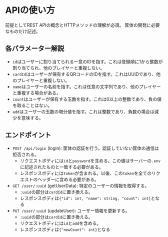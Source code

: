 # APIの使い方
前提としてREST APIの概念とHTTPメソッドの理解が必須。
筐体の開発に必要なものだけ記述。

## 各パラメーター解説
- `id`はユーザーに割り当てられる一意のIDを指す。これは登録順に1から整数が割り当てられ、他のプレイヤーと重複しない。
- `cardId`はユーザーが保有するQRコードのIDを指す。これはUUIDであり、他のプレイヤーと重複しない。
- `name`はユーザーの名前を指す。これは任意の文字列であり、他のプレイヤーと重複する場合がある。
- `count`はユーザーが保有する玉数を指す。これは0以上の整数であり、負の値を取ることはない。
- `add`はユーザーの玉数の増分値を指す。これは整数であり、負数の場合は減少を意味する。

## エンドポイント
- `POST /api/login` (login): 筐体の認証を行う。認証していない筐体の通信は拒否される。
  - リクエストボディには`id`と`password`を含める。この値はサーバーの`.env`に記述されたものと一致する必要がある。
  - レスポンスボディには`token`が含まれる。以後、この`token`を全てのリクエストのヘッダーに含める必要がある。
- `GET /user/:uuid` (getUserData): 特定のユーザーの情報を取得する。
  - `:uuid`の部分は`cardId`に置き換える。
  - レスポンスボディは`{"id": int, "name": string, "count": int}`となる
- `PUT /user/:uuid` (updateUser): ユーザー情報を更新する。
    - `:uuid`の部分は`cardId`に置き換える。
    - リクエストボディには`id`と`add`を含める。
    - レスポンスボディは`{"newCount": int}`となる